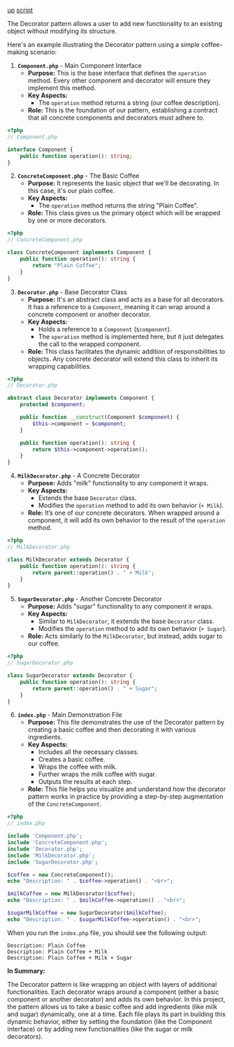 [up](../README.md) [script](script/page01.md)

The Decorator pattern allows a user to add new functionality to an existing object without modifying its structure. 

Here's an example illustrating the Decorator pattern using a simple coffee-making scenario:

1. **`Component.php`** - Main Component Interface
    - **Purpose:** This is the base interface that defines the `operation` method. Every other component and decorator will ensure they implement this method.
    - **Key Aspects:**
      - The `operation` method returns a string (our coffee description).
    - **Role:** This is the foundation of our pattern, establishing a contract that all concrete components and decorators must adhere to.


```php
<?php
// Component.php

interface Component {
    public function operation(): string;
}
```

2. **`ConcreteComponent.php`** - The Basic Coffee
    - **Purpose:** It represents the basic object that we'll be decorating. In this case, it's our plain coffee.
    - **Key Aspects:**
      - The `operation` method returns the string "Plain Coffee".
    - **Role:** This class gives us the primary object which will be wrapped by one or more decorators.


```php
<?php
// ConcreteComponent.php

class ConcreteComponent implements Component {
    public function operation(): string {
        return "Plain Coffee";
    }
}
```

3. **`Decorator.php`** - Base Decorator Class
    - **Purpose:** It's an abstract class and acts as a base for all decorators. It has a reference to a `Component`, meaning it can wrap around a concrete component or another decorator.
    - **Key Aspects:**
      - Holds a reference to a `Component` (`$component`).
      - The `operation` method is implemented here, but it just delegates the call to the wrapped component.
    - **Role:** This class facilitates the dynamic addition of responsibilities to objects. Any concrete decorator will extend this class to inherit its wrapping capabilities.

```php
<?php
// Decorator.php

abstract class Decorator implements Component {
    protected $component;

    public function __construct(Component $component) {
        $this->component = $component;
    }

    public function operation(): string {
        return $this->component->operation();
    }
}
```

4. **`MilkDecorator.php`** - A Concrete Decorator
    - **Purpose:** Adds "milk" functionality to any component it wraps.
    - **Key Aspects:**
      - Extends the base `Decorator` class.
      - Modifies the `operation` method to add its own behavior (`+ Milk`).
    - **Role:** It’s one of our concrete decorators. When wrapped around a component, it will add its own behavior to the result of the `operation` method.

```php
<?php
// MilkDecorator.php

class MilkDecorator extends Decorator {
    public function operation(): string {
        return parent::operation() . " + Milk";
    }
}
```

5. **`SugarDecorator.php`** - Another Concrete Decorator
    - **Purpose:** Adds "sugar" functionality to any component it wraps.
    - **Key Aspects:**
      - Similar to `MilkDecorator`, it extends the base `Decorator` class.
      - Modifies the `operation` method to add its own behavior (`+ Sugar`).
    - **Role:** Acts similarly to the `MilkDecorator`, but instead, adds sugar to our coffee.


```php
<?php
// SugarDecorator.php

class SugarDecorator extends Decorator {
    public function operation(): string {
        return parent::operation() . " + Sugar";
    }
}
```

6. **`index.php`** - Main Demonstration File
    - **Purpose:** This file demonstrates the use of the Decorator pattern by creating a basic coffee and then decorating it with various ingredients.
    - **Key Aspects:**
      - Includes all the necessary classes.
      - Creates a basic coffee.
      - Wraps the coffee with milk.
      - Further wraps the milk coffee with sugar.
      - Outputs the results at each step.
    - **Role:** This file helps you visualize and understand how the decorator pattern works in practice by providing a step-by-step augmentation of the `ConcreteComponent`.


```php
<?php
// index.php

include 'Component.php';
include 'ConcreteComponent.php';
include 'Decorator.php';
include 'MilkDecorator.php';
include 'SugarDecorator.php';

$coffee = new ConcreteComponent();
echo "Description: " . $coffee->operation() . "<br>";

$milkCoffee = new MilkDecorator($coffee);
echo "Description: " . $milkCoffee->operation() . "<br>";

$sugarMilkCoffee = new SugarDecorator($milkCoffee);
echo "Description: " . $sugarMilkCoffee->operation() . "<br>";
```

When you run the `index.php` file, you should see the following output:

```
Description: Plain Coffee
Description: Plain Coffee + Milk
Description: Plain Coffee + Milk + Sugar
```

**In Summary:** 

The Decorator pattern is like wrapping an object with layers of additional functionalities. Each decorator wraps around a component (either a basic component or another decorator) and adds its own behavior. In this project, the pattern allows us to take a basic coffee and add ingredients (like milk and sugar) dynamically, one at a time. Each file plays its part in building this dynamic behavior, either by setting the foundation (like the Component interface) or by adding new functionalities (like the sugar or milk decorators).
